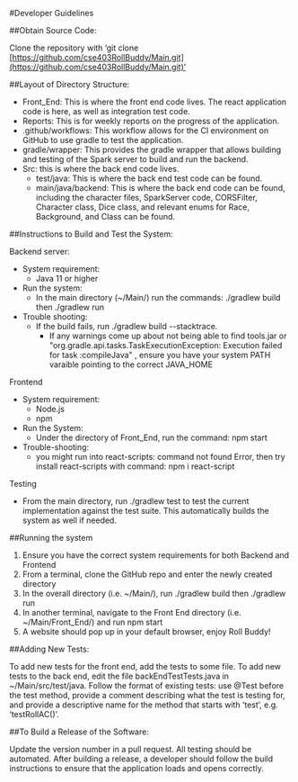 #Developer Guidelines


##Obtain Source Code:

Clone the repository with ‘git clone [https://github.com/cse403RollBuddy/Main.git](https://github.com/cse403RollBuddy/Main.git)’


##Layout of Directory Structure:

* Front_End: This is where the front end code lives. The react application code is here, as well as integration test code.
* Reports: This is for weekly reports on the progress of the application.
* .github/workflows: This workflow allows for the CI environment on GitHub to use gradle to test the application.
* gradle/wrapper: This provides the gradle wrapper that allows building and testing of the Spark server to build and run the backend.
* Src: this is where the back end code lives.
    * test/java: This is where the back end test code can be found.
    * main/java/backend: This is where the back end code can be found, including the character files, SparkServer code, CORSFilter, Character class, Dice class, and relevant enums for Race, Background, and Class can be found.


##Instructions to Build and Test the System:

Backend server:

* System requirement:
    * Java 11 or higher
* Run the system:
    * In the main directory (~/Main/) run the commands: ./gradlew build then ./gradlew run
* Trouble shooting:
    * If the build fails, run ./gradlew build --stacktrace.
        * If any warnings come up about not being able to find tools.jar or "org.gradle.api.tasks.TaskExecutionException: Execution failed for task :compileJava" , ensure you have your system PATH varaible pointing to the correct JAVA_HOME

Frontend

* System requirement:
    * Node.js
    * npm
* Run the System:
    * Under the directory of Front_End, run the command: npm start
* Trouble-shooting:
    * you might run into react-scripts: command not found Error, then try install react-scripts with command: npm i react-script

Testing

* From the main directory, run ./gradlew test to test the current implementation against the test suite. This automatically builds the system as well if needed.


##Running the system

1. Ensure you have the correct system requirements for both Backend and Frontend
2. From a terminal, clone the GitHub repo and enter the newly created directory
3. In the overall directory (i.e. ~/Main/), run ./gradlew build then ./gradlew run
4. In another terminal, navigate to the Front End directory (i.e. ~/Main/Front_End/) and run npm start
5. A website should pop up in your default browser, enjoy Roll Buddy!

##Adding New Tests:

To add new tests for the front end, add the tests to some file. To add new tests to the back end, edit the file backEndTestTests.java in ~/Main/src/test/java. Follow the format of existing tests: use @Test before the test method, provide a comment describing what the test is testing for, and provide a descriptive name for the method that starts with ‘test’, e.g. ‘testRollAC()’.

##To Build a Release of the Software:

Update the version number in a pull request. All testing should be automated. After building a release, a developer should follow the build instructions to ensure that the application loads and opens correctly.
